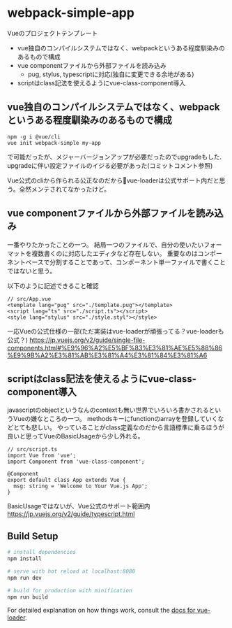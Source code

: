 # webpack-simple-app

Vueのプロジェクトテンプレート

- vue独自のコンパイルシステムではなく、webpackというある程度馴染みのあるもので構成
- vue componentファイルから外部ファイルを読み込み
  - pug, stylus, typescriptに対応(独自に変更できる余地がある)
- scriptはclass記法を使えるようにvue-class-component導入

## vue独自のコンパイルシステムではなく、webpackというある程度馴染みのあるもので構成

```
npm -g i @vue/cli
vue init webpack-simple my-app
```

で可能だったが、メジャーバージョンアップが必要だったのでupgradeもした.
upgradeに伴い設定ファイルのイジる必要があった(コミットコメント参照)

Vue公式のcliから作られる公正なのだからvue-loaderは公式サポート内だと思う。全然メンテされてなかったけど。


## vue componentファイルから外部ファイルを読み込み

一番やりたかったことの一つ。
結局一つのファイルで、自分の使いたいフォーマットを複数書くのに対応したエディタなど存在しない。
重要なのはコンポーネントベースで分割することであって、コンポーネント単一ファイルで書くことではないと思う。

以下のように記述できること確認

```
// src/App.vue
<template lang="pug" src="./template.pug"></template>
<script lang="ts" src="./script.ts"></script>
<style lang="stylus" src="./style.styl"></style>
```

一応Vueの公式仕様の一部(ただ実装はvue-loaderが頑張ってる？vue-loaderも公式？)
https://jp.vuejs.org/v2/guide/single-file-components.html#%E9%96%A2%E5%BF%83%E3%81%AE%E5%88%86%E9%9B%A2%E3%81%AB%E3%81%A4%E3%81%84%E3%81%A6


## scriptはclass記法を使えるようにvue-class-component導入

javascriptのobjectというなんのcontextも無い世界でいろいろ書かされるというVueの嫌なところの一つ。
methodsキーにfunctionのarrayを登録していくなどとても悲しい。
やっていることがclass定義なのだから言語標準に乗るほうが良いと思ってVueのBasicUsageから少し外れる。

```
// src/script.ts
import Vue from 'vue';
import Component from 'vue-class-component';

@Component
export default class App extends Vue {
  msg: string = 'Welcome to Your Vue.js App';
}
```

BasicUsageではないが、Vue公式のサポート範囲内
https://jp.vuejs.org/v2/guide/typescript.html

## Build Setup

``` bash
# install dependencies
npm install

# serve with hot reload at localhost:8080
npm run dev

# build for production with minification
npm run build
```

For detailed explanation on how things work, consult the [docs for vue-loader](http://vuejs.github.io/vue-loader).
